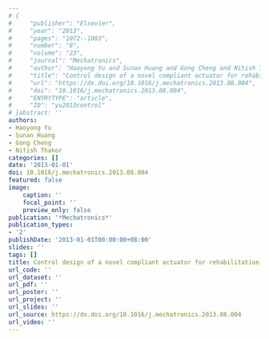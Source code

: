 ```yaml
---
# {
#     "publisher": "Elsevier",
#     "year": "2013",
#     "pages": "1072--1083",
#     "number": "8",
#     "volume": "23",
#     "journal": "Mechatronics",
#     "author": "Haoyong Yu and Sunan Huang and Gong Cheng and Nitish Thakor",
#     "title": "Control design of a novel compliant actuator for rehabilitation robots",
#     "url": "https://dx.doi.org/10.1016/j.mechatronics.2013.08.004",
#     "doi": "10.1016/j.mechatronics.2013.08.004",
#     "ENTRYTYPE": "article",
#     "ID": "yu2013control"
# }abstract: ''
authors:
- Haoyong Yu
- Sunan Huang
- Gong Cheng
- Nitish Thakor
categories: []
date: '2013-01-01'
doi: 10.1016/j.mechatronics.2013.08.004
featured: false
image:
    caption: ''
    focal_point: ''
    preview_only: false
publication: '*Mechatronics*'
publication_types:
- '2'
publishDate: '2013-01-01T00:00:00+08:00'
slides: ''
tags: []
title: Control design of a novel compliant actuator for rehabilitation robots
url_code: ''
url_dataset: ''
url_pdf: ''
url_poster: ''
url_project: ''
url_slides: ''
url_source: https://dx.doi.org/10.1016/j.mechatronics.2013.08.004
url_video: ''
---
```

